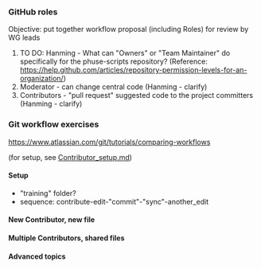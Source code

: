 ### GitHub roles

Objective: put together workflow proposal (including Roles) for review by WG leads

1. TO DO: Hanming - What can "Owners" or "Team Maintainer" do specifically for the phuse-scripts repository? (Reference: https://help.github.com/articles/repository-permission-levels-for-an-organization/)
2. Moderator - can change central code (Hanming - clarify)
3. Contributors - "pull request" suggested code to the project committers (Hanming - clarify)


### Git workflow exercises

https://www.atlassian.com/git/tutorials/comparing-workflows

(for setup, see [Contributor_setup.md](https://github.com/phuse-org/phuse-scripts/blob/master/docs/guides/Contributor_Setup.md))

#### Setup
* "training" folder?
* sequence: contribute-edit-"commit"-"sync"-another_edit

#### New Contributor, new file


#### Multiple Contributors, shared files


#### Advanced topics


